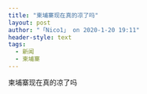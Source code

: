 ```yaml
---
title: "柬埔寨现在真的凉了吗"
layout: post
author: "「Nico1」 on 2020-1-20 19:11"
header-style: text
tags:
  - 新闻
  - 柬埔寨
---
```


<head></head>
<body>
  柬埔寨现在真的凉了吗
 <br>
</body>


